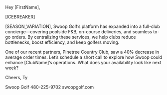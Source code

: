 Hey [FirstName],

[ICEBREAKER]

[SEASON_VARIATION], Swoop Golf’s platform has expanded into a full-club concierge—covering poolside F&B, on-course deliveries, and seamless to-go orders. By centralizing these services, we help clubs reduce bottlenecks, boost efficiency, and keep golfers moving.

One of our recent partners, Pinetree Country Club, saw a 40% decrease in average order times. Let’s schedule a short call to explore how Swoop could enhance [ClubName]’s operations. What does your availability look like next week?

Cheers,
Ty

Swoop Golf
480-225-9702
swoopgolf.com